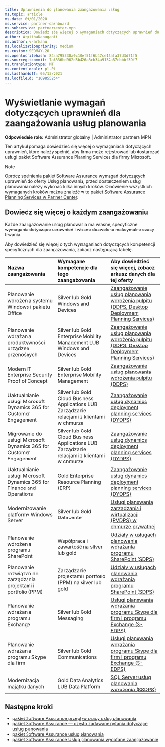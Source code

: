 ```yaml
---
title: Uprawnienia do planowania zaangażowania usług
ms.topic: article
ms.date: 09/01/2020
ms.service: partner-dashboard
ms.subservice: partnercenter-mpn
description: Dowiedz się więcej o wymaganiach dotyczących uprawnień do poszczególnych pakiet Software Assurance usług planowania, które firma może zaoferować klientom korporacyjnym.
author: ArpithaKanuganti
ms.author: v-arkanu
ms.localizationpriority: medium
ms.custom: SEOMAY.20
ms.openlocfilehash: 844a795330a0c10ef51f6b47ce15afa37d3d71f5
ms.sourcegitcommit: 7a6836bd962d5b426a8cb34a9132a87cbbbf39f7
ms.translationtype: MT
ms.contentlocale: pl-PL
ms.lasthandoff: 05/13/2021
ms.locfileid: "109855254"
---
```

# <a name="view-eligibility-requirements-for-planning-services-engagements"></a>Wyświetlanie wymagań dotyczących uprawnień dla zaangażowania usług planowania

**Odpowiednie role:** Administrator globalny | Administrator partnera MPN

Ten artykuł pomaga dowiedzieć się więcej o wymaganiach dotyczących uprawnień, które należy spełnić, aby firma może rejestrować lub dostarczać usługi pakiet Software Assurance Planning Services dla firmy Microsoft.

>[!NOTE]
> Oprócz spełnienia pakiet Software Assurance wymagań dotyczących uprawnień do oferty Usług planowania, przed dostarczeniem usług planowania należy wykonać kilka innych kroków. Omówienie wszystkich wymaganych kroków można znaleźć w te [pakiet Software Assurance Planning Services w Partner Center](software-assurance-dps.md).

## <a name="learn-more-about-each-engagement"></a>Dowiedz się więcej o każdym zaangażowaniu

Każde zaangażowanie usług planowania ma własne, specyficzne wymagania dotyczące uprawnień i własne dozwolone maksymalne czasy trwania.

Aby dowiedzieć się więcej o tych wymaganiach dotyczących kompetencji specyficznych dla zaangażowania, zobacz następującą tabelę.

| Nazwa zaangażowania | Wymagane kompetencje dla tego zaangażowania | Aby dowiedzieć się więcej, zobacz arkusz danych dla tej oferty |
|:--- |:--- |:--- |
| Planowanie wdrożenia systemu Windows i pakietu Office  | Silver lub Gold Windows and Devices  |  [Zaangażowanie usług planowania wdrożenia pulpitu (DDPS, Desktop Deployment Planning Services)](https://go.microsoft.com/fwlink/?linkid=2116072)
| Planowanie wdrażania produktywności urządzeń przenośnych  | Silver lub Gold Enterprise Mobility Management LUB Windows and Devices  | [Zaangażowanie usług planowania wdrożenia pulpitu (DDPS, Desktop Deployment Planning Services)](https://go.microsoft.com/fwlink/?linkid=2116072) |  
| Modern IT Enterprise Security Proof of Concept |  Silver lub Gold Enterprise Mobility Management  | [Zaangażowanie usług planowania wdrożenia pulpitu (DDPS)](https://go.microsoft.com/fwlink/?linkid=2116072) |  
| Uaktualnianie usługi Microsoft Dynamics 365 for Customer Engagement  | Silver lub Gold Cloud Business Applications LUB Zarządzanie relacjami z klientami w chmurze  | [Zaangażowanie usług dynamics deployment planning services (DYDPS)](https://go.microsoft.com/fwlink/?linkid=2116073)
| Migrowanie do usługi Microsoft Dynamics 365 for Customer Engagement  | Silver lub Gold Cloud Business Applications LUB Zarządzanie relacjami z klientami w chmurze  | [Zaangażowanie usług dynamics deployment planning services (DYDPS)](https://go.microsoft.com/fwlink/?linkid=2116073)
| Uaktualnianie usługi Microsoft Dynamics 365 for Finance and Operations  | Gold Enterprise Resource Planning (ERP)  | [Zaangażowanie usług dynamics deployment planning services (DYDPS)](https://go.microsoft.com/fwlink/?linkid=2116073)  |
| Modernizowanie platformy Windows Server | Silver lub Gold Datacenter | [Usługi planowania zarządzania i wirtualizacji (PVDPS) w chmurze prywatnej](https://go.microsoft.com/fwlink/?linkid=2115982) |
| Planowanie wdrożenia programu SharePoint  | Współpraca i zawartość na silver lub gold  | [Udziały w usługach planowania wdrażania programu SharePoint (SDPS)](https://go.microsoft.com/fwlink/?linkid=2116074)  |
| Planowanie rozwiązań do zarządzania projektami i portfolio (PPM)  | Zarządzanie projektami i portfolio (PPM) na silver lub gold  | [Udziały w usługach planowania wdrażania programu SharePoint (SDPS)](https://go.microsoft.com/fwlink/?linkid=2116074)  |
| Planowanie wdrażania programu Exchange  | Silver lub Gold Messaging  | [Usługi planowania wdrażania programu Skype dla firm i programu Exchange (S-EDPS)](https://go.microsoft.com/fwlink/?linkid=2116075)  |
Planowanie wdrażania programu Skype dla firm  | Silver lub Gold Communications  | [Usługi planowania wdrażania programu Skype dla firm i programu Exchange (S-EDPS)](https://go.microsoft.com/fwlink/?linkid=2116075)  |
| Modernizacja majątku danych  | Gold Data Analytics LUB Data Platform  | [SQL Server usług planowania wdrożenia (SSDPS)](https://go.microsoft.com/fwlink/?linkid=2116076)  |

## <a name="next-steps"></a>Następne kroki

- [pakiet Software Assurance przepływ pracy usług planowania](https://go.microsoft.com/fwlink/?linkid=2115983)
- [pakiet Software Assurance — często zadawane pytania dotyczące usług planowania](https://go.microsoft.com/fwlink/?linkid=2116077)
- [pakiet Software Assurance usług planowania](https://go.microsoft.com/fwlink/?linkid=2115984)
- [pakiet Software Assurance Usług planowania wycofane zaangażowanie](https://query.prod.cms.rt.microsoft.com/cms/api/am/binary/RE4sln9)
